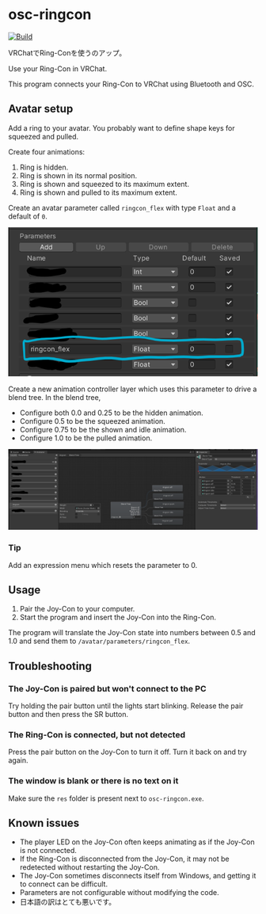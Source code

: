 # osc-ringcon

[![Build](https://github.com/nil-vr/osc-ringcon/actions/workflows/build.yml/badge.svg)](https://github.com/nil-vr/osc-ringcon/actions/workflows/build.yml)

VRChatでRing-Conを使うのアップ。

Use your Ring-Con in VRChat.

This program connects your Ring-Con to VRChat using Bluetooth and OSC.

## Avatar setup

Add a ring to your avatar. You probably want to define shape keys for squeezed and pulled.

Create four animations:
1. Ring is hidden.
2. Ring is shown in its normal position.
3. Ring is shown and squeezed to its maximum extent.
4. Ring is shown and pulled to its maximum extent.

Create an avatar parameter called `ringcon_flex` with type `Float` and a default of `0`.

![Screenshot of avatar parameters with ringcon_flex highlighted](docs/parameter.png)

Create a new animation controller layer which uses this parameter to drive a blend tree. In the blend tree,
- Configure both 0.0 and 0.25 to be the hidden animation.
- Configure 0.5 to be the squeezed animation.
- Configure 0.75 to be the shown and idle animation.
- Configure 1.0 to be the pulled animation.

![Screenshot of blend tree settings](docs/blendtree.png)

### Tip

Add an expression menu which resets the parameter to 0.

## Usage

1. Pair the Joy-Con to your computer.
2. Start the program and insert the Joy-Con into the Ring-Con.

The program will translate the Joy-Con state into numbers between 0.5 and 1.0 and send them to `/avatar/parameters/ringcon_flex`.

## Troubleshooting

### The Joy-Con is paired but won't connect to the PC

Try holding the pair button until the lights start blinking. Release the pair button and then press the SR button.

### The Ring-Con is connected, but not detected

Press the pair button on the Joy-Con to turn it off. Turn it back on and try again.

### The window is blank or there is no text on it

Make sure the `res` folder is present next to `osc-ringcon.exe`.

## Known issues

- The player LED on the Joy-Con often keeps animating as if the Joy-Con is not connected.
- If the Ring-Con is disconnected from the Joy-Con, it may not be redetected without restarting the Joy-Con.
- The Joy-Con sometimes disconnects itself from Windows, and getting it to connect can be difficult.
- Parameters are not configurable without modifying the code.
- 日本語の訳はとても悪いです。
